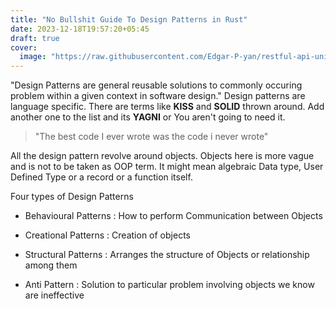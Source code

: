 ```yaml
---
title: "No Bullshit Guide To Design Patterns in Rust"
date: 2023-12-18T19:57:20+05:45
draft: true
cover:
  image: "https://raw.githubusercontent.com/Edgar-P-yan/restful-api-university/master/restful-api-logo.png"
---
```


"Design Patterns are general reusable solutions to commonly occuring problem within a given context in software design." Design patterns are language specific. There are terms like **KISS** and **SOLID** thrown around. Add another one to the list and its **YAGNI** or You aren't going to need it.

> "The best code I ever wrote was the code i never wrote"

All the design pattern revolve around objects. Objects here is more vague and is not to be taken as OOP term. It might mean algebraic Data type, User Defined Type or a record or a function itself.

Four types of Design Patterns 

- Behavioural Patterns : How to perform Communication between Objects

- Creational Patterns : Creation of objects

- Structural Patterns : Arranges the structure of Objects or relationship among them 

- Anti Pattern : Solution to particular problem involving objects we know are ineffective  










